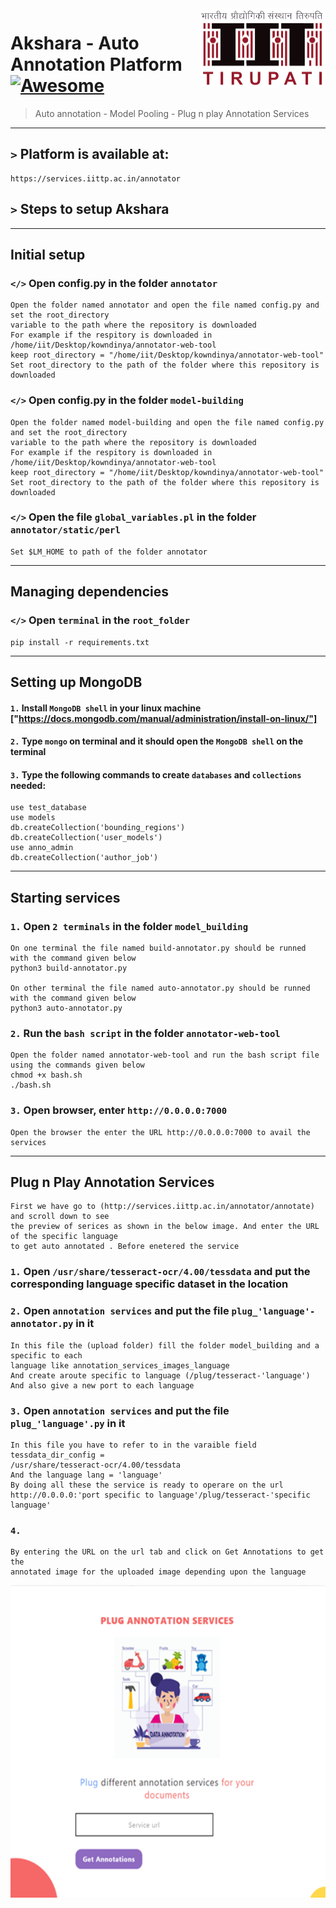 <img src="logoupdated.png" width="200.75rem" height="128.25rem" align="right" />

# Akshara - Auto Annotation Platform [![Awesome](https://cdn.rawgit.com/sindresorhus/awesome/d7305f38d29fed78fa85652e3a63e154dd8e8829/media/badge.svg)](https://github.com/sindresorhus/awesome#readme)
> Auto annotation - Model Pooling - Plug n play Annotation Services 
----

## ```>``` Platform is available at: 
````
https://services.iittp.ac.in/annotator
````

## ```>``` Steps to setup Akshara
---
## Initial setup
### ```</>``` Open config.py in the folder ```annotator```
````
Open the folder named annotator and open the file named config.py and set the root_directory
variable to the path where the repository is downloaded
For example if the respitory is downloaded in /home/iit/Desktop/kowndinya/annotator-web-tool
keep root_directory = "/home/iit/Desktop/kowndinya/annotator-web-tool"
Set root_directory to the path of the folder where this repository is downloaded 
````
### ```</>``` Open config.py in the folder ```model-building```
````
Open the folder named model-building and open the file named config.py and set the root_directory
variable to the path where the repository is downloaded
For example if the respitory is downloaded in /home/iit/Desktop/kowndinya/annotator-web-tool
keep root_directory = "/home/iit/Desktop/kowndinya/annotator-web-tool"
Set root_directory to the path of the folder where this repository is downloaded 
````
### ```</>``` Open the file ```global_variables.pl``` in the folder ```annotator/static/perl```
```
Set $LM_HOME to path of the folder annotator
```
---
## Managing dependencies
### ```</>``` Open ```terminal``` in the ```root_folder```
````
pip install -r requirements.txt
````
---

## Setting up MongoDB

#### ```1.``` Install ```MongoDB shell``` in your linux machine ["https://docs.mongodb.com/manual/administration/install-on-linux/"]  
#### ```2.```  Type ```mongo``` on terminal and it should open the ```MongoDB shell``` on the terminal
#### ```3.``` Type the following commands to create ```databases``` and ```collections``` needed:
````
use test_database
use models
db.createCollection('bounding_regions')
db.createCollection('user_models')
use anno_admin
db.createCollection('author_job')
````
---

## Starting services

### ```1.``` Open ```2 terminals``` in the folder ```model_building```
````
On one terminal the file named build-annotator.py should be runned with the command given below
python3 build-annotator.py

On other terminal the file named auto-annotator.py should be runned with the command given below
python3 auto-annotator.py
````

### ```2.``` Run the ```bash script``` in the folder ```annotator-web-tool```
````
Open the folder named annotator-web-tool and run the bash script file using the commands given below
chmod +x bash.sh
./bash.sh
````
### ```3.``` Open browser, enter ```http://0.0.0.0:7000``` 
````
Open the browser the enter the URL http://0.0.0.0:7000 to avail the services
````
---

## Plug n Play Annotation Services
````
First we have go to (http://services.iittp.ac.in/annotator/annotate) and scroll down to see
the preview of serices as shown in the below image. And enter the URL of the specific language 
to get auto annotated . Before enetered the service 
````
### ```1.``` Open ```/usr/share/tesseract-ocr/4.00/tessdata``` and put the corresponding language specific dataset in the location

### ```2.``` Open ```annotation services``` and put the file  ```plug_'language'-annotator.py``` in it
````
In this file the (upload folder) fill the folder model_building and a specific to each 
language like annotation_services_images_language
And create aroute specific to language (/plug/tesseract-'language')
And also give a new port to each language
````
### ```3.``` Open ```annotation services``` and put the file  ```plug_'language'.py``` in it
````
In this file you have to refer to in the varaible field tessdata_dir_config =
/usr/share/tesseract-ocr/4.00/tessdata
And the language lang = 'language'
By doing all these the service is ready to operare on the url 
http://0.0.0.0:'port specific to language'/plug/tesseract-'specific language'
````
### ```4.```
````
By entering the URL on the url tab and click on Get Annotations to get the
annotated image for the uploaded image depending upon the language
````

<img src="new.png" width="800.75rem" height="500.25rem" align="center" />

